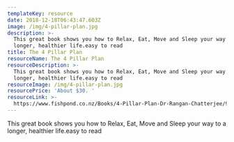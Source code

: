 ```yaml
---
templateKey: resource
date: 2018-12-18T06:43:47.603Z
image: /img/4-pillar-plan.jpg
description: >-
  This great book shows you how to Relax, Eat, Move and Sleep your way to a
  longer, healthier life.easy to read 
title: The 4 Pillar Plan
resourceName: The 4 Pillar Plan
resourceDescription: >-
  This great book shows you how to Relax, Eat, Move and Sleep your way to a
  longer, healthier life.easy to read 
resourceImage: /img/4-pillar-plan.jpg
resourcePrice: 'About $30. '
resourceLink: >-
  https://www.fishpond.co.nz/Books/4-Pillar-Plan-Dr-Rangan-Chatterjee/9780241303559?utm_source=googleps&utm_medium=ps&utm_campaign=NZ&gclid=Cj0KCQiAr93gBRDSARIsADvHiOpiyDfcbDeDkGJk220M9qtPqlY8rLnWlSdfsBLbdmYZdb_ohP6fmBkaAs36EALw_wcB#.XBiXzxx-OMo.email
---
```

This great book shows you how to Relax, Eat, Move and Sleep your way to a longer, healthier life.easy to read
